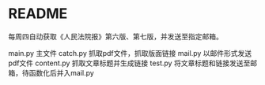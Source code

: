 # README

每周四自动获取《人民法院报》第六版、第七版，并发送至指定邮箱。

main.py 主文件
catch.py 抓取pdf文件，抓取版面链接
mail.py 以邮件形式发送pdf文件
content.py 抓取文章标题并生成链接
test.py 将文章标题和链接发送至邮箱，待函数化后并入mail.py
